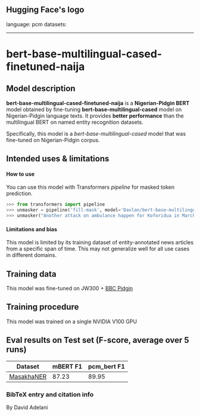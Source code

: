 Hugging Face's logo
---
language: pcm
datasets:

---
# bert-base-multilingual-cased-finetuned-naija
## Model description
**bert-base-multilingual-cased-finetuned-naija** is a **Nigerian-Pidgin BERT** model obtained by fine-tuning **bert-base-multilingual-cased** model on Nigerian-Pidgin language texts.  It provides **better performance** than the multilingual BERT on named entity recognition datasets.  

Specifically, this model is a *bert-base-multilingual-cased* model that was fine-tuned on Nigerian-Pidgin corpus. 
## Intended uses & limitations
#### How to use
You can use this model with Transformers *pipeline* for masked token prediction.
```python
>>> from transformers import pipeline
>>> unmasker = pipeline('fill-mask', model='Davlan/bert-base-multilingual-cased-finetuned-naija')
>>> unmasker("Another attack on ambulance happen for Koforidua in March [MASK] year where robbers kill Ambulance driver")

```
#### Limitations and bias
This model is limited by its training dataset of entity-annotated news articles from a specific span of time. This may not generalize well for all use cases in different domains. 
## Training data
This model was fine-tuned on JW300 + [BBC Pidgin](https://www.bbc.com/pidgin)

## Training procedure
This model was trained on a single NVIDIA V100 GPU

## Eval results on Test set (F-score, average over 5 runs)
Dataset| mBERT F1 | pcm_bert F1
-|-|-
[MasakhaNER](https://github.com/masakhane-io/masakhane-ner) | 87.23 | 89.95

### BibTeX entry and citation info
By David Adelani
```

```



